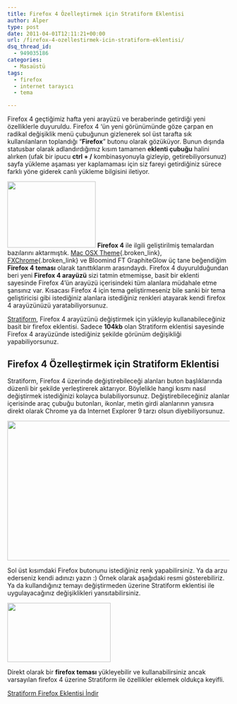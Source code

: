 ```yaml
---
title: Firefox 4 Özelleştirmek için Stratiform Eklentisi
author: Alper
type: post
date: 2011-04-01T12:11:21+00:00
url: /firefox-4-ozellestirmek-icin-stratiform-eklentisi/
dsq_thread_id:
  - 949035186
categories:
  - Masaüstü
tags:
  - firefox
  - internet tarayıcı
  - tema

---
```

Firefox 4 geçtiğimiz hafta yeni arayüzü ve beraberinde getirdiği yeni özelliklerle duyuruldu. Firefox 4 &#8216;ün yeni görünümünde göze çarpan en radikal değişiklik menü çubuğunun gizlenerek sol üst tarafta sık kullanılanların toplandığı &#8220;**Firefox**&#8221; butonu olarak gözüküyor. Bunun dışında statusbar olarak adlandırdığımız kısım tamamen **eklenti çubuğu** halini alırken (ufak bir ipucu **ctrl + /** kombinasyonuyla gizleyip, getirebiliyorsunuz) sayfa yükleme aşaması yer kaplamaması için siz fareyi getirdiğiniz sürece farklı yöne giderek canlı yükleme bilgisini iletiyor.

<img class="alignright size-full wp-image-6099" title="stratiform-addons" src="https://www.murekkep.org/wp-content/uploads/2011/04/stratiform-addons.jpg" alt="" width="200" height="150" srcset="https://www.murekkep.org/wp-content/uploads/2011/04/stratiform-addons.jpg 200w, https://www.murekkep.org/wp-content/uploads/2011/04/stratiform-addons-50x37.jpg 50w, https://www.murekkep.org/wp-content/uploads/2011/04/stratiform-addons-125x93.jpg 125w" sizes="(max-width: 200px) 100vw, 200px" /> **Firefox 4** ile ilgili geliştirilmiş temalardan bazılarını aktarmıştık. [Mac OSX Theme][1]{.broken_link}, [FXChrome][2]{.broken_link} ve Bloomind FT GraphiteGlow üç tane beğendiğim **Firefox 4 teması** olarak tanıttıklarım arasındaydı. Firefox 4 duyurulduğundan beri yeni **Firefox 4 arayüzü** sizi tatmin etmemişse, basit bir eklenti sayesinde Firefox 4&#8217;ün arayüzü içerisindeki tüm alanlara müdahale etme şansınız var. Kısacası Firefox 4 için tema geliştirmeseniz bile sanki bir tema geliştiricisi gibi istediğiniz alanlara istediğiniz renkleri atayarak kendi firefox 4 arayüzünüzü yaratabiliyorsunuz.

<a href="https://addons.mozilla.org/en-US/firefox/addon/stratiform/" target="_blank" class="broken_link">Stratiform</a>, Firefox 4 arayüzünü değiştirmek için yükleyip kullanabileceğiniz basit bir firefox eklentisi. Sadece **104kb** olan Stratiform eklentisi sayesinde Firefox 4 arayüzünde istediğiniz şekilde görünüm değişikliği yapabiliyorsunuz.

## Firefox 4 Özelleştirmek için Stratiform Eklentisi

Stratiform, Firefox 4 üzerinde değiştirebileceği alanları buton başlıklarında düzenli bir şekilde yerleştirerek aktarıyor. Böylelikle hangi kısmı nasıl değiştirmek istediğinizi kolayca bulabiliyorsunuz. Değiştirebileceğiniz alanlar içerisinde araç çubuğu butonları, ikonlar, metin girdi alanlarının yanısıra direkt olarak Chrome ya da Internet Explorer 9 tarzı olsun diyebiliyorsunuz.

<img class="alignnone size-full wp-image-6100" title="stratiform" src="https://www.murekkep.org/wp-content/uploads/2011/04/stratiform.jpg" alt="" width="550" height="316" srcset="https://www.murekkep.org/wp-content/uploads/2011/04/stratiform.jpg 550w, https://www.murekkep.org/wp-content/uploads/2011/04/stratiform-300x172.jpg 300w, https://www.murekkep.org/wp-content/uploads/2011/04/stratiform-400x229.jpg 400w" sizes="(max-width: 550px) 100vw, 550px" /> 

Sol üst kısımdaki Firefox butonunu istediğiniz renk yapabilirsiniz. Ya da arzu ederseniz kendi adınızı yazın :) Örnek olarak aşağıdaki resmi gösterebiliriz. Ya da kullandığınız temayı değiştirmeden üzerine Stratiform eklentisi ile uygulayacağınız değişiklikleri yansıtabilirsiniz.

<img class="alignnone size-full wp-image-6101" title="stratiform-buton" src="https://www.murekkep.org/wp-content/uploads/2011/04/stratiform-buton.jpg" alt="" width="234" height="134" /> 

Direkt olarak bir **firefox teması** yükleyebilir ve kullanabilirsiniz ancak varsayılan firefox 4 üzerine Stratiform ile özellikler eklemek oldukça keyifli.

<a href="https://addons.mozilla.org/en-US/firefox/addon/stratiform/" target="_blank" class="broken_link">Stratiform Firefox Eklentisi İndir</a>

 [1]: https://www.murekkep.org/firefox-4-temasi-macosx-theme-6049
 [2]: https://www.murekkep.org/firefox-4-temasi-fxchrome-6024